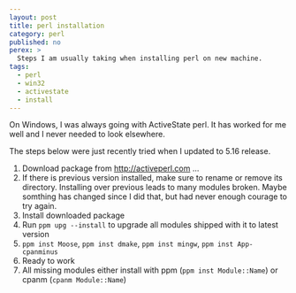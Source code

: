 ```yaml
---
layout: post
title: perl installation
category: perl
published: no
perex: >
  Steps I am usually taking when installing perl on new machine. 
tags:
  - perl
  - win32
  - activestate
  - install
---
```


On Windows, I was always going with ActiveState perl. It has worked for me well and I never needed to look elsewhere.

The steps below were just recently tried when I updated to 5.16 release.

 1. Download package from http://activeperl.com ...
 2. If there is previous version installed, make sure to rename or remove its directory. Installing over previous leads to many modules broken. Maybe somthing has changed since I did that, but had never enough courage to try again.
 3. Install downloaded package
 4. Run `ppm upg --install` to upgrade all modules shipped with it to latest version
 5. `ppm inst Moose`, `ppm inst dmake`, `ppm inst mingw`, `ppm inst App-cpanminus`
 6. Ready to work
 7. All missing modules either install with ppm (`ppm inst Module::Name`) or cpanm (`cpanm Module::Name`)
